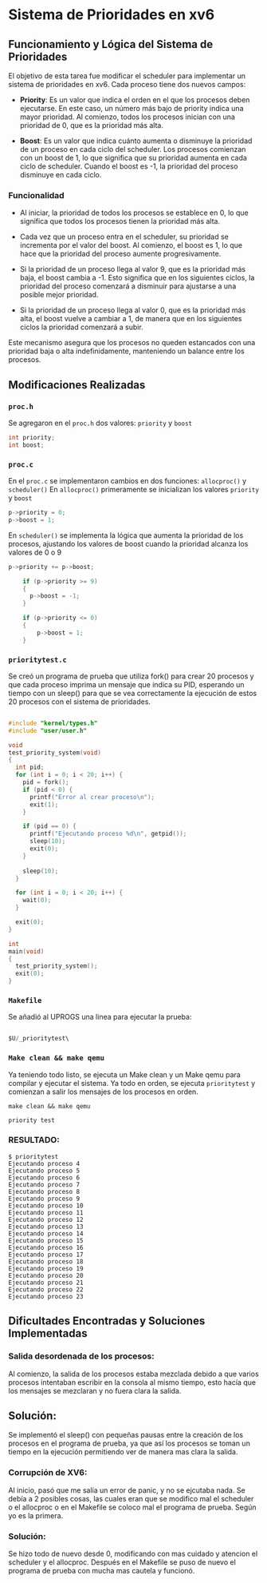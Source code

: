 # Sistema de Prioridades en xv6

## Funcionamiento y Lógica del Sistema de Prioridades

El objetivo de esta tarea fue modificar el scheduler para implementar un sistema de prioridades en xv6. Cada proceso tiene dos nuevos campos:

-   **Priority**: Es un valor que indica el orden en el que los procesos deben ejecutarse. En este caso, un número más bajo de priority indica una mayor prioridad. Al comienzo, todos los procesos inician con una prioridad de 0, que es la prioridad más alta.

-   **Boost**: Es un valor que indica cuánto aumenta o disminuye la prioridad de un proceso en cada ciclo del scheduler. Los procesos comienzan con un boost de 1, lo que significa que su prioridad aumenta en cada ciclo de scheduler. Cuando el boost es -1, la prioridad del proceso disminuye en cada ciclo.

### Funcionalidad

-   Al iniciar, la prioridad de todos los procesos se establece en 0, lo que significa que todos los procesos tienen la prioridad más alta.

-   Cada vez que un proceso entra en el scheduler, su prioridad se incrementa por el valor del boost. Al comienzo, el boost es 1, lo que hace que la prioridad del proceso aumente progresivamente.

-   Si la prioridad de un proceso llega al valor 9, que es la prioridad más baja, el boost cambia a -1. Esto significa que en los siguientes ciclos, la prioridad del proceso comenzará a disminuir para ajustarse a una posible mejor prioridad.

-   Si la prioridad de un proceso llega al valor 0, que es la prioridad más alta, el boost vuelve a cambiar a 1, de manera que en los siguientes ciclos la prioridad comenzará a subir.

Este mecanismo asegura que los procesos no queden estancados con una prioridad baja o alta indefinidamente, manteniendo un balance entre los procesos.

## Modificaciones Realizadas

### `proc.h`

Se agregaron en el `proc.h` dos valores: `priority` y `boost`

```c
int priority;
int boost;
```

### `proc.c`

En el `proc.c` se implementaron cambios en dos funciones: `allocproc()` y `scheduler()`
En `allocproc()` primeramente se inicializan los valores `priority` y `boost`

```c
p->priority = 0;
p->boost = 1;
```

En `scheduler()` se implementa la lógica que aumenta la prioridad de los procesos, ajustando los valores de boost cuando la prioridad alcanza los valores de 0 o 9

```c
p->priority += p->boost;

    if (p->priority >= 9)
    {
      p->boost = -1;
    }

    if (p->priority <= 0)
    {
        p->boost = 1;
    }
```
### `prioritytest.c`

Se creó un programa de prueba que utiliza fork() para crear 20 procesos y que cada proceso imprima un mensaje que indica su PID, esperando un tiempo con un sleep() para que se vea correctamente la ejecución de estos 20 procesos con el sistema de prioridades. 

```c

#include "kernel/types.h"
#include "user/user.h"

void
test_priority_system(void)
{
  int pid;
  for (int i = 0; i < 20; i++) {
    pid = fork();  
    if (pid < 0) {
      printf("Error al crear proceso\n");
      exit(1);
    }

    if (pid == 0) {
      printf("Ejecutando proceso %d\n", getpid());
      sleep(10);  
      exit(0);  
    }
    
    sleep(10);  
  }

  for (int i = 0; i < 20; i++) {
    wait(0);
  }

  exit(0);
}

int
main(void)
{
  test_priority_system();
  exit(0);
}
```

### `Makefile`
Se añadió al UPROGS una linea para ejecutar la prueba:

```c

$U/_prioritytest\

```

### `Make clean && make qemu`

Ya teniendo todo listo, se ejecuta un Make clean y un Make qemu para compilar y ejecutar el sistema.
Ya todo en orden, se ejecuta `prioritytest` y comienzan a salir los mensajes de los procesos en orden.

```
make clean && make qemu

priority test

```

### RESULTADO: 

```
$ prioritytest
Ejecutando proceso 4
Ejecutando proceso 5
Ejecutando proceso 6
Ejecutando proceso 7
Ejecutando proceso 8
Ejecutando proceso 9
Ejecutando proceso 10
Ejecutando proceso 11
Ejecutando proceso 12
Ejecutando proceso 13
Ejecutando proceso 14
Ejecutando proceso 15
Ejecutando proceso 16
Ejecutando proceso 17
Ejecutando proceso 18
Ejecutando proceso 19
Ejecutando proceso 20
Ejecutando proceso 21
Ejecutando proceso 22
Ejecutando proceso 23

```

## Dificultades Encontradas y Soluciones Implementadas
### Salida desordenada de los procesos: 
Al comienzo, la salida de los procesos estaba mezclada debido a que varios procesos intentaban escribir en la consola al mismo tiempo, esto hacía que los mensajes se mezclaran y no fuera clara la salida.

## Solución:
Se implementó el sleep() con pequeñas pausas entre la creación de los procesos en el programa de prueba, ya que así los procesos se toman un tiempo en la ejecución permitiendo ver de manera mas clara la salida. 

### Corrupción de XV6: 
Al inicio, pasó que me salía un error de panic, y no se ejcutaba nada. Se debía a 2 posibles cosas, las cuales eran que se modifico mal el scheduler o el allocproc o en el Makefile se coloco mal el programa de prueba. Según yo es la primera.

### Solución: 
Se hizo todo de nuevo desde 0, modificando con mas cuidado y atencion el scheduler y el allocproc. Después en el Makefile se puso de nuevo el programa de prueba con mucha mas cautela y funcionó.

